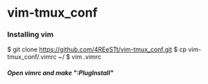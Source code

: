 # vim-tmux_conf

### Installing vim

  $ git clone https://github.com/4REeSTt/vim-tmux_conf.git
  $ cp vim-tmux_conf/.vimrc ~/
  $ vim .vimrc
  
##### Open vimrc and make ":PlugInstall"
